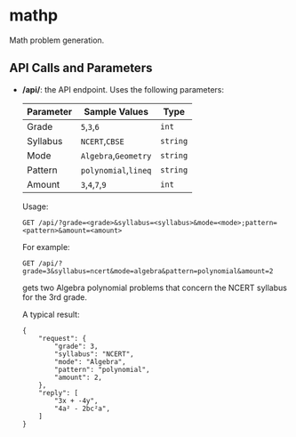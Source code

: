 # mathp
Math problem generation.

## API Calls and Parameters
- **/api/**:
    the API endpoint. Uses the following parameters:

    | Parameter |    Sample Values        |    Type     |
    |-----------|-------------------------|-------------|
    | Grade     |    `5`,`3`,`6`          |    `int`    |
    | Syllabus  |   `NCERT`,`CBSE`        |   `string`  |
    | Mode      |`Algebra`,`Geometry`     |   `string`  |
    | Pattern   | `polynomial`,`lineq`    |   `string`  |
    | Amount    |   `3`,`4`,`7`,`9`       |   `int`     |

    Usage:
    ```
    GET /api/?grade=<grade>&syllabus=<syllabus>&mode=<mode>;pattern=<pattern>&amount=<amount>
    ```
    For example:
    ```
    GET /api/?grade=3&syllabus=ncert&mode=algebra&pattern=polynomial&amount=2
    ```
    gets two Algebra polynomial problems that concern the NCERT syllabus for the 3rd grade.
    
    A typical result:
    ```
    {
        "request": {
            "grade": 3,
            "syllabus": "NCERT",
            "mode": "Algebra",
            "pattern": "polynomial",
            "amount": 2,
        },
        "reply": [
            "3x + -4y",
            "4a² - 2bc²a",
        ]
    }
    ```
